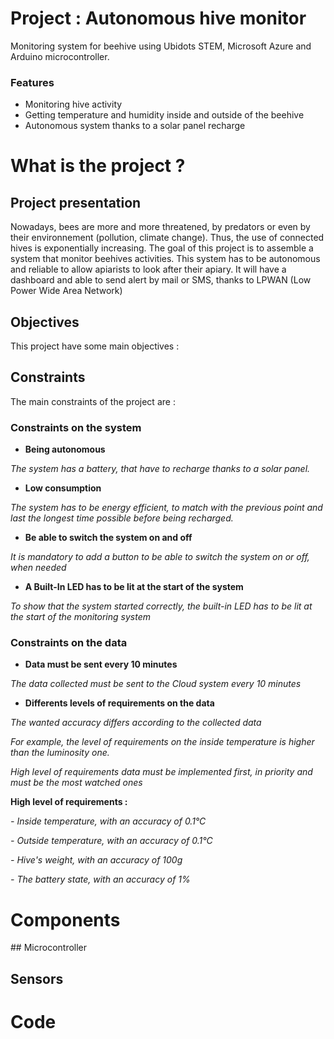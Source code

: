 # Project : Autonomous hive monitor
Monitoring system for beehive using Ubidots STEM, Microsoft Azure and Arduino microcontroller.

### Features
- Monitoring hive activity
- Getting temperature and humidity inside and outside of the beehive
- Autonomous system thanks to a solar panel recharge



# What is the project ?
## Project presentation
Nowadays, bees are more and more threatened, by predators or even by their environnement (pollution, climate change).
Thus, the use of connected hives is exponentially increasing.
The goal of this project is to assemble a system that monitor beehives activities.
This system has to be autonomous and reliable to allow apiarists to look after their apiary.
It will have a dashboard and able to send alert by mail or SMS, thanks to LPWAN (Low Power Wide Area Network)

## Objectives
This project have some main objectives :

## Constraints
The main constraints of the project are :
### Constraints on the system

- **Being autonomous**

*The system has a battery, that have to recharge thanks to a solar panel.*

- **Low consumption**

*The system has to be energy efficient, to match with the previous point and last the longest time possible before being recharged.*

- **Be able to switch the system on and off**

*It is mandatory to add a button to be able to switch the system on or off, when needed*

- **A Built-In LED has to be lit at the start of the system**

*To show that the system started correctly, the built-in LED has to be lit at the start of the monitoring system*

### Constraints on the data

- **Data must be sent every 10 minutes**

*The data collected must be sent to the Cloud system every 10 minutes*

- **Differents levels of requirements on the data**

*The wanted accuracy differs according to the collected data*

*For example, the level of requirements on the inside temperature is higher than the luminosity one.*

*High level of requirements data must be implemented first, in priority and must be the most watched ones*

**High level of requirements :**

*- Inside temperature, with an accuracy of 0.1°C*

*- Outside temperature, with an accuracy of 0.1°C*

*- Hive's weight, with an accuracy of 100g*

*- The battery state, with an accuracy of 1%*



# Components

## Microcontroller

## Sensors

# Code

